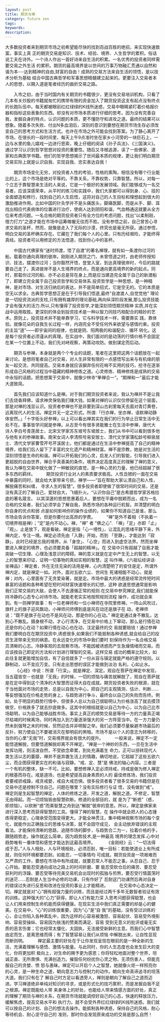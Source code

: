 ```yaml
---
layout: post
title: 期货与禅
category: future zen
tags: 
keywords: 
description: 
---
```





大多数投资者来到期货市场之初希望能尽快的找到百战百胜的绝招，来实现快速致富。事实上真 正的期货交易是知识、技术、经验、境界、人生哲学的累积。俗话说工夫在诗外。一个诗人作出一首好诗来自生活的积累。一名优秀的投资者同样需要交易之外生活 的累积。期货的最高境界是以世间的万事万物融汇贯通以自然和谐为本---达到精神的自由,财富的自由！成熟的交易方法来自生活的领悟，是以技术分析为基础 结合中国古典哲学和军事思想精髓建立起来的。更要注入交易者本人的思想，以期入道是笔者经历的曲折交易之路。

　　入市之初，由于当时国内有关期货的书籍很少，更没有交易培训机构，只看了几本有关炒股的书籍就匆忙的携带有限的资金加入了期货投资这支有起点没有终点 的长跑队伍中。每天都被眼前红红绿绿的K线所迷惑，交易中眼睛紧盯着价格报价器和指标这些表象的东西。却没有对市场本质进行仔细的思考。因为没有完善自 我，发掘自身的特点，认识问题的本质，更不懂防守和进攻之道。最终的结果可以想象。随着多次失败、付出N多血泪后，深刻的意识到要想在期货市场生存必须改 变自己的思考方式和生活方式。也许在市场之外可能会找到答案。为了静心离开了市场，在很长的一段时间里，每天上午9点准时坐在家乡小河旁的一块巨石上，一 边与水里的鱼儿嬉戏一边进行思索，晚上仔细的阅读《孙子兵法》、《三国演义》。通过学习认识到哲学思想对投资的重要性。随后又寻根追源，读了一些佛家、道 家和古典医学书籍。他们的哲学思想揭示了世间最本质的规律，更让我们明白期货交易实际上就是认识自我、实现自我、忠实表达自我！

　　期货市场变化无穷，对投资者人性的考验，性格的熏陶，相信没有哪个行业能比的上，这个市场是绝对平等的。不靠关系，不靠权势，只靠智慧。所以，对每一 个立志于靠智慧来生活的人来说，它是一个极好的发展领域。我们能够成为一名交易者，应该深感荣幸。从平时的练习和实践中，我们大家都可以得到身、心、技的 全面塑造和修行，找到自己的人生启悟，这将对自己的人生目标和理想起到很大的激励推进作用。比如中国的针灸学并不是头痛医头，脚痛医脚，而是从手、脚、耳 找出相应代表病体的位置进行治疗，使病人达到阴阳和谐，气血畅通这就要从全方位来考虑问题。一名合格的期货投资者只有全方位的考虑问题，找出“以柔制刚， 借力打力”之道才能在市场中运筹帷幄无往而不胜。没有参悟之前，自己曾苦心寻求交易的圣杯，然而，就像是走入了无际的沙漠，终究也是毫无所获。通过参悟， 明白交易的圣杯确实存在。它藏在了我们每个人的心里。只有历经艰险，才能终得真经。投资者可以用修定的方法悟道，找到你心中的圣杯。

　　中国古代佛家有“迷时师渡，悟了自渡”的著名禅理，就有如一条渡你过河的船，载着你通向真理的彼岸。刚刚进入期货之门，未曾悟道之时，由老师传授知 识、技法，摆渡你过河；当你豁然开悟，登堂入室，到达真理彼岸时，今后的路就要自己走了。真进彼岸不是人生境界的终点，而是通向更高境界的新的起点。同 时，那载你过河的船，亦不必总是背在身上,而是应当建造完全属于自己的新渡船了，即建立完全属于自己投资哲学和交易体系.投资哲学是一种思想，是一种精 神，是对市场、对生活归纳后的表达，并不是简单招式，它是空无的。它的本质是空无以求全。古典哲学思想正是在于引导我们悟道,最终"自渡渡人,自觉觉他" 理论是一切投资流派的支柱,只有拥有雄厚的理论基础,再向纵深阶段发展,那么投资技能才会有强大的活力.所以,只有懂得了投资哲学,才能深刻领悟期货精神 实质,并在实战中运用取胜。更深刻的体会到投资技术是一种以智力同技巧相配合的精妙的艺术。原则上，投资技术并不能单靠学习，它与科学技术一样，需要靠实 践，靠体验。就像花朵的自我生长过程一样，内涵完全不受任何外来欲望与感情约束。投资的主旨“道”——即宇宙间的规律，也就是阴、阳两极的和谐配合、循环 转化。这是每个投资者必须谨从的真理。在实战中，我们面对的是动荡的行情价格不会固定在某一个位置上不动，我们先对峙观察，再策动攻防。做到谋定而后动。

　　期货与参禅，本身就是两个个专业的话题，笔者在这里把这两个话题放在一起来讨论。是想将笔者自己对交易，对人生非常有限的一点感悟写出来与有机缘的朋 友一起交流，共同提高。交易本身就应该摒弃任何花哨不实用的技巧，挖寻在逐渐形成自己风格的过程当中蕴藏的精神修炼之道。心灵修炼、精神修炼是成熟的交易 中永恒的话题。把思想寓于交易中，就像少林寺“拳禅合一”。“期禅和一”最后才能大道致简。

　　首先我们应该知道什么是禅。对于我们期货投资者来说，我认为禅并不是让我们去烧香拜佛，请求神灵保佑我们赚大钱。如果对禅的认识仅仅停留在这个层面， 那是对禅的浅显认识。投资者参禅也不是非要到深山古刹里每天去面对青灯黄卷，远离现代人的生活。禅定并无一定之形式。所谓:「行亦禅，坐亦禅，语默禅动静 体安然。」「十字街头好参禅」以上可以看出禅其实在我们的行为举止日常生活中无处不在。事事皆学问就是参禅。从古至今有很多贤能雅士在生活中参禅，唐代大 诗人李白号青莲居士，北宋文学家苏东坡号东坡居士，我们从书中可以看到很多他与他有关的参禅故事。南宋女词人李清照号易安居士、清代文学家蒲松龄号柳泉居 士、清代文学家曹雪芹号芹溪居士。他们都是通过在生活中参禅提高了自己的精神境界，给我们后人留下了丰富的文化遗产和精神财富。禅不是宗教，她是对生活的 深刻领悟是生命的和谐。禅可以开拓我们的心灵，启发人们的智能，引导我们进入更超脱的自由世界，禅合乎真善美的条件。境界决定高度真正的理解了禅的意义， 我认为禅在交易中就化做了一种敏锐的直觉，是一种心灵的力量，他已经超越了很多东西的羁绊。
　　
期货投资行业对人的素质要求极高。人性丑陋的一面在交易中暴露的同时，就会给大家带来亏损，禅学——“旨在帮助大家认清自己和人性，解脱痛苦和纠缠， 寻求人生的智慧”。很多投资者即使做了很常时间的交易，还是没有真正的了解自己，爱财自大，飞蛾扑火。“认识你自己”是古希腊哲学家苏格拉底的著名箴言。 以其深邃的思想恩惠着后人，要想在平庸中脱颖而出，成为一名合格的交易者，我们必须学会了解自我，熟悉市场的各种运行机智。并清楚的明白你自身的优点和弱 点是如何影响你的操作业绩的，如果你不知道自己是谁，那么市场会告诉你答案，但是你要付出高昂的学费。
　　
“禅”是外不着相（不执着一切境界相是禅）；“定”是内不动心。禅，"禅" 者 "佛之心". 「禅」「定」亦即「止」「观」，止是放下，观是看破。禅定是指「心一境性」，让混乱的思绪平静下来，外禅内定，专注一境。禅定必须先由「入静」开始，而到 「至静」，才能达到「寂静」，此时已经是忘我的境界。从「身空」、「心空」而进入到虚空法界。然而坐禅要进入禅定的境界，也必须要具备「超越的精神」。在 交易中只有超越了自我才能突破一切生理、心理及浅意识的障碍。禅的意义就是在定中产生无上的智慧，以无上的智慧来印证，证明一切事物的真如实相的智慧，这 叫作禅。《六祖坛经讲话·坐禅品》：禅定者，外在无住无染的活用是禅，心内清楚明了的安住是定，所谓外禅内定，就是禅定一如。对外，面对五欲六尘、世间生 死诸相能不动心，就是禅；对内，心里面有了无贪爱染著，就是定。市场中最大的诱惑是经常流传短时间暴富的话题和各种希望在短时间财富快速增长的幻想，这种 欲速思想通常是影响我们正常交易的大敌，会使人不去遵循正常的规则.在交易中参究禅定,我们就能保持冷静的心态专心对待市场。就能老老实实地按照规则流程 操作，成功就会来到。有一则禅学故事：有一位老禅师和一位小禅师在寺院里修禅。一阵山风吹过，旗杆上的旗子迎风飘动，小禅师问师傅到底是风在动还是旗子在 动，老禅师说：“既不是旗子在动也不是风在动，那是你的心在动。” 禅定是通过身不散乱，达到心不散乱。摄身根不动，才心行清净，在交易中价格上下窜动，那么是行情在动还是你的心在动？如果行情在动心也在动，注定最终的交 易就要赔钱！通过参禅我们要明白在在期货投资中,诱惑很多,如果我们不能抵制各种诱惑,就会给自己的投资生涯带来无穷的祸患。在永远变化的市场中我们要时 刻保持作为一名合格交易员清晰的心志。冷静客观的去观察市场。不能因被诱惑而产生急燥情绪而交易。而应该按自己即定的方法和计划进行理智的交易。这样交易 成功的概率比较大，如此往复就更能增加自信，有了自信就多了一份从容与镇定就能严格的遵守规则。以静制动，以不变应万变。只有走出思想的误区才能做到淡泊 名利，心如止水。
　　
《心经》中说：所谓「行深」，就是禅定、深定。观自在菩萨在禅定中发现，当五蕴皆空－也就是「无我」的时候，一切的烦恼与痛苦就解脱了，观自在菩萨就 是在定中得到这个清净的大智慧而证得大自在成就。期货投资者失败的根源，就在于当他面对市场的走势，总是以自我为中心，把自己的主观猜测、估计、判断…… 等妄想强加在价格走势的身上，与趋势进行争斗，最终会以自己的失败而告终。例如，处于明显的趋势行情中，但很多人总以为自己很聪明认为价格涨高了就去摸顶 做空，价格跌多了就去抄底做多。这其中的根结就是以自己为中心，以为自己比市场聪明，以为自己能够战胜市场。事实上真正的顺势交易是等待一方的力量真正竭 尽枯竭的时候离场，同时再加入到力量逐渐强大的另一方阵营当中。在一方力量仍然未到强弩之末的时候，贸然迎击并非明智之举。我们必须要尽量躲避市场最后的 反扑，努力使自己不要被消灭在黎明前的黑暗。市场不是以个人的意志为转移的，当你的心里“无我”时，交易境界就会有很大的提升。
　　
一般来说，禅定不一定能悟道解脱，但要悟道解脱却离不开禅定。“禅是一个神妙的东西，一旦在生活中发挥功用，则活泼自然，不受欲念牵累，到处充满着生 命力，正可以扭转现代人类生活以志的萎靡，禅并不是弃置生活上的情趣，确切地说，它超越了这些五欲六尘，而企图获得更实在的和谐与寂静。“戒、定、慧”是 佛法的轴心内容。三者是一个有机的整体，缺一不可。比如，要想修禅入定必须持戒，持戒是做为修入禅定的根基而存在。戒是道场，也是希望提高自身素质的人的 最佳修炼场，我们投资者要戒骄戒躁，戒贪戒婪，戒自大戒恐惧。很多投资者看了很多交易的书籍但是在交易中还是控制不住自己。问题在哪里？没有实际修行与证 悟，没有做到“戒”。禅定则是生起智慧的禅定，人体的修炼之道，开发之道，解脱之道。不修定，智慧无由得起。而一切烦恼皆由智慧砍断。修道的全部目的，就 是为了“断惑”（惑，即烦恼）。以砍断“惑”而乘智慧之舟到达“解脱”彼岸的意思。所以，禅定是佛家来进行深入思考而获得智慧的工具。懂得了禅的智慧，在 操作中就会把人的心态锺炼得更稳定，心理承受范围变得更大。才能全神贯注，集中精神观察市场的每个变化，就能作出正确独立的思维与决策，就不会固守成见， 会主动放弃错误的主观看法。才能保持清晰的思路，追随市场的脚步，与趋势合二为一，拉着价格的手，跟随趋势走。操作就这么简单。因为趋势技术,是一种最高 境界的理念发挥.心中对趋势唯有一番体悟和感觉才能达到这最高境界。
　　
《金刚经》云：“一切法得成于忍。”人与人相处，人与环境相处，必须忍耐，唯一目标：若能使道业上有所成就，则任何环境都要忍耐。如能忍，一切事情均 可成就。期货投资是一项艰难而又严肃的工作，要想在市场中有所成就，就要忍常人不能忍之事。从忍自己、忍于心开始。要能忍受通向成功之路上的时间折磨、要 能忍受砍仓后的痛苦、要忍受获利时的浮躁、要忍受等待完美交易机会出现时的孤独与煎熬，要忍受行情震荡时的迷茫……忍耐是人生当中必修的功课，只有作好了 忍耐这门功课然后再对自身的错误过失进行反思和改进在投资的事业上才能精进。
　　
在交易中心态决定一切。禅定就是对“心”拥有超强力量的训练，而且是经过两千多年无数智者验证有效的训练。这种强大的“心力”获得，即让人们有能力深 入思考问题获得聪慧，也会让人们用来控制生命机能而获得健康。在现实生活中我们真正需要的却是心的健美。在交易中，“心”的训练很重要，因为“心”是“自 我”的基础，没有受过训练的心，会让你陷入各种紊乱中，因为这样的心容易被激怒、容易起伏、容易受外境影响、容易受操纵、容易因为肤浅的赞美而满足、容易 受到无意义的批评或毫无实质的恶言伤害；它也经常太僵化、太固执，无法接受新鲜的主意。而我们心中智慧由定而生，是离思维而得；有了智慧容易让我们从烦恼 中解脱出来，让自性显现而断则明。
　　
禅定最主要的好处在于让你发现呈现在眼前的是一种全新的生活，充满着理解与感悟、激情与能量。与此同时，你的人生态度也会发生巨大的变化，你将更加积 极向上，对生命的赐予更为感恩；你将轻松地面对整个世界，坦诚正直、无所畏惧、充满创造力。摧毁任何纷扰你心灵之物，无须伤害人，但能克服自己的贪婪、愤 怒与愚昧。禅定可以开启个人之智慧，她就像火炬一样照亮你的心灵，是一种生命之道，朝向意志力与控制力的动作。朝向生命真谛追寻的坦荡大道。我们只有在了 解自己时方足以看透旁人，禅则是朝向了解自己之道而迈进。学习禅道绝非单纯对知识的寻求，或是形式化的技巧累积，而是发掘自我不足之根源。禅定既能给人带 来身体上的好处，也能给人带来情感方面的好处，真正的理解了期货与禅的关系，在期货市场就能调控好自己的心态，快速的释放压力，缓解焦虑，提高交易水平和 执行力。就不会受外界红红绿绿的K线所迷惑。我们就可以按自己的计划、自己的想法去操作。能抵制各种诱惑，保持自己的风格，耐心等待机会、耐心坚守自己的 准则，那时你会发现原来成功的交易是那么自然！
